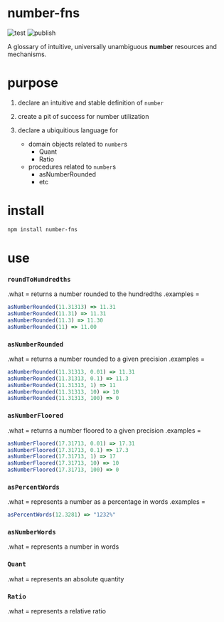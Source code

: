 # number-fns

![test](https://github.com/ehmpathy/number-fns/workflows/test/badge.svg)
![publish](https://github.com/ehmpathy/number-fns/workflows/publish/badge.svg)

A glossary of intuitive, universally unambiguous **number** resources and mechanisms.

# purpose

1. declare an intuitive and stable definition of `number`

2. create a pit of success for number utilization

3. declare a ubiquitious language for
    - domain objects related to `number`s
      - Quant
      - Ratio
    - procedures related to `number`s
      - asNumberRounded
      - etc

# install

```sh
npm install number-fns
```

# use

### `roundToHundredths`

.what = returns a number rounded to the hundredths
.examples =
```ts
asNumberRounded(11.31313) => 11.31
asNumberRounded(11.31) => 11.31
asNumberRounded(11.3) => 11.30
asNumberRounded(11) => 11.00
```

### `asNumberRounded`

.what = returns a number rounded to a given precision
.examples =
```ts
asNumberRounded(11.31313, 0.01) => 11.31
asNumberRounded(11.31313, 0.1) => 11.3
asNumberRounded(11.31313, 1) => 11
asNumberRounded(11.31313, 10) => 10
asNumberRounded(11.31313, 100) => 0
```

### `asNumberFloored`

.what = returns a number floored to a given precision
.examples =
```ts
asNumberFloored(17.31713, 0.01) => 17.31
asNumberFloored(17.31713, 0.1) => 17.3
asNumberFloored(17.31713, 1) => 17
asNumberFloored(17.31713, 10) => 10
asNumberFloored(17.31713, 100) => 0
```

### `asPercentWords`

.what = represents a number as a percentage in words
.examples =
```ts
asPercentWords(12.3281) => "1232%"
```

### `asNumberWords`

.what = represents a number in words


### `Quant`

.what = represents an absolute quantity


### `Ratio`

.what = represents a relative ratio
